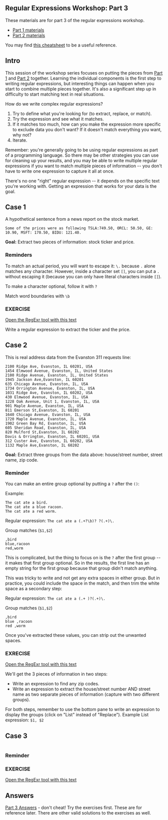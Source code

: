 ## Regular Expressions Workshop: Part 3

These materials are for part 3 of the regular expressions workshop.  

* [Part 1 materials](part1.html)
* [Part 2 materials](part2.html)

You may find [this cheatsheet](https://paulvanderlaken.files.wordpress.com/2017/08/davechild_regular-expressions.pdf) to be a useful reference.

## Intro

This session of the workshop series focuses on putting the pieces from [Part 1](part1.html) and [Part 2](part2.html) together.  Learning the individual components is the first step to writing regular expressions, but interesting things can happen when you start to combine multiple pieces together.  It's also a significant step up in difficulty to start matching text in real situations.

How do we write complex regular expressions?

1. Try to define what you're looking for (to extract, replace, or match).
2. Try the expression and see what it matches.
3. If it matches too much, how can you make the expression more specific to exclude data you don't want?  If it doesn't match everything you want, why not?
4. Iterate.  

Remember: you're generally going to be using regular expressions as part of a programming language.  So there may be other strategies you can use for cleaning up your results, and you may be able to write multiple regular expressions if you want to match multiple pieces of information -- you don't have to write one expression to capture it all at once.

There's no one "right" regular expression -- it depends on the specific text you're working with.  Getting an expression that works for your data is the goal.


## Case 1

A hypothetical sentence from a news report on the stock market.  

```
Some of the prices were as following TSLA:749.50, ORCL: 50.50, GE: 10.90, MSFT: 170.50, BIDU: 121.40.
```

**Goal:** Extract two pieces of information: stock ticker and price.  


### Reminders

To match an actual period, you will want to escape it: `\.` because `.` alone matches any character.  However, inside a character set `[]`, you can put a `.` without escaping it (because you can only have literal characters inside `[]`).  

To make a character optional, follow it with `?`

Match word boundaries with `\b`


### EXERCISE

[Open the RegExr tool with this text](http://regexr.com/5tac5)

Write a regular expression to extract the ticker and the price.  




## Case 2

This is real address data from the Evanston 311 requests line:

```
2100 Ridge Ave, Evanston, IL 60201, USA
1454 Elmwood Avenue, Evanston, IL, United States
2100 Ridge Avenue, Evanston, IL, United States
1945 Jackson Ave,Evanston, IL 60201
635 Chicago Avenue, Evanston, IL, USA
1734 Orrington Avenue, Evanston, IL, USA
1031 Ridge Ave, Evanston, IL 60202, USA
430 Elmwood Avenue, Evanston, IL, USA
1228 Oak Avenue, Unit 1, Evanston, IL, USA
901 Maple Avenue, Evanston, IL, USA
811 Emerson St,Evanston, IL 60201
1640 Chicago Avenue, Evanston, IL, USA
1720 Maple Avenue, Evanston, IL, USA
1902 Green Bay Rd, Evanston, IL, USA
605 Sheridan Road, Evanston, IL, USA
820 Mulford St,Evanston, IL 60202
Davis & Orrington, Evanston, IL 60201, USA
312 Custer Ave, Evanston, IL 60202, USA
1132 Maple Ave,Evanston, IL 60202
```

**Goal:** Extract three groups from the data above: house/street number, street name, zip code.

### Reminder

You can make an entire group optional by putting a `?` after the `()`:

Example: 
```
The cat ate a bird.
The cat ate a blue racoon.
The cat ate a red worm.
```

Regular expression: `The cat ate a (.+?\b)? ?(.+)\.`

Group matches (`$1,$2`)
```
,bird
blue,racoon
red,worm
```

This is complicated, but the thing to focus on is the `?` after the first group -- it makes that first group optional.  So in the results, the first line has an empty string for the first group because that group didn't match anything.

This was tricky to write and not get any extra spaces in either group.  But in practice, you could include the space in the match, and then trim the white space as a secondary step:

Regular expression: `The cat ate a (.+ )?(.+)\.`

Group matches (`$1,$2`)
```
,bird
blue ,racoon
red ,worm
```

Once you've extracted these values, you can strip out the unwanted spaces.

### EXRECISE

[Open the RegExr tool with this text](http://regexr.com/5taau)

We'll get the 3 pieces of information in two steps:

* Write an expression to find any zip codes.
* Write an expression to extract the house/street number AND street name as two separate pieces of information (capture with two different groups).

For both steps, remember to use the bottom pane to write an expression to display the groups (click on "List" instead of "Replace").  Example List expression: `$1, $2`


## Case 3



```

```


### Reminder

### EXERCISE

[Open the RegExr tool with this text](http://)




## Answers

[Part 3 Answers](part3_answers.html) - don't cheat!  Try the exercises first.  These are for reference later.  There are other valid solutions to the exercises as well.
